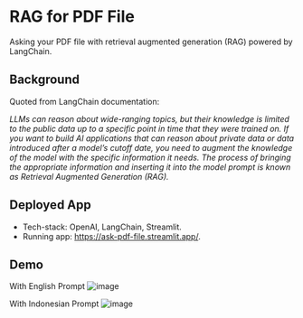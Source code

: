 # RAG for PDF File
Asking your PDF file with retrieval augmented generation (RAG) powered by LangChain.

## Background
Quoted from LangChain documentation:

_LLMs can reason about wide-ranging topics, but their knowledge is limited to the public data up to a specific point in time that they were trained on. If you want to build AI applications that can reason about private data or data introduced after a model’s cutoff date, you need to augment the knowledge of the model with the specific information it needs. The process of bringing the appropriate information and inserting it into the model prompt is known as Retrieval Augmented Generation (RAG)._

## Deployed App

* Tech-stack: OpenAI, LangChain, Streamlit.
* Running app: https://ask-pdf-file.streamlit.app/.

## Demo
With English Prompt
![image](https://github.com/saskia-dwi-ulfah/rag-for-pdf-streamlit/assets/73946560/ab9fedac-20e7-4e81-b77f-62e5d0020125)

With Indonesian Prompt
![image](https://github.com/saskia-dwi-ulfah/rag-for-pdf-streamlit/assets/73946560/897b2dbc-3ff0-4303-b29b-ca3f9415fc3f)
